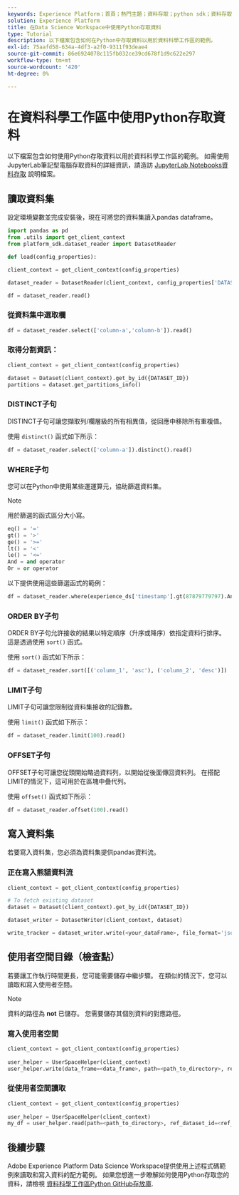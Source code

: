 ```yaml
---
keywords: Experience Platform；首頁；熱門主題；資料存取；python sdk；資料存取api；讀取python；寫入python
solution: Experience Platform
title: 在Data Science Workspace中使用Python存取資料
type: Tutorial
description: 以下檔案包含如何在Python中存取資料以用於資料科學工作區的範例。
exl-id: 75aafd58-634a-4df3-a2f0-9311f93deae4
source-git-commit: 86e6924078c115fb032ce39cd678f1d9c622e297
workflow-type: tm+mt
source-wordcount: '420'
ht-degree: 0%

---
```


# 在資料科學工作區中使用Python存取資料

以下檔案包含如何使用Python存取資料以用於資料科學工作區的範例。 如需使用JupyterLab筆記型電腦存取資料的詳細資訊，請造訪 [JupyterLab Notebooks資料存取](../jupyterlab/access-notebook-data.md) 說明檔案。

## 讀取資料集

設定環境變數並完成安裝後，現在可將您的資料集讀入pandas dataframe。

```python
import pandas as pd
from .utils import get_client_context
from platform_sdk.dataset_reader import DatasetReader

def load(config_properties):

client_context = get_client_context(config_properties)

dataset_reader = DatasetReader(client_context, config_properties['DATASET_ID'])

df = dataset_reader.read()
```

### 從資料集中選取欄

```python
df = dataset_reader.select(['column-a','column-b']).read()
```

### 取得分割資訊：

```python
client_context = get_client_context(config_properties)

dataset = Dataset(client_context).get_by_id({DATASET_ID})
partitions = dataset.get_partitions_info()
```

### DISTINCT子句

DISTINCT子句可讓您擷取列/欄層級的所有相異值，從回應中移除所有重複值。

使用 `distinct()` 函式如下所示：

```python
df = dataset_reader.select(['column-a']).distinct().read()
```

### WHERE子句

您可以在Python中使用某些運運算元，協助篩選資料集。

>[!NOTE]
>
>用於篩選的函式區分大小寫。

```python
eq() = '='
gt() = '>'
ge() = '>='
lt() = '<'
le() = '<='
And = and operator
Or = or operator
```

以下提供使用這些篩選函式的範例：

```python
df = dataset_reader.where(experience_ds['timestamp'].gt(87879779797).And(experience_ds['timestamp'].lt(87879779797)).Or(experience_ds['a'].eq(123)))
```

### ORDER BY子句

ORDER BY子句允許接收的結果以特定順序（升序或降序）依指定資料行排序。 這是透過使用 `sort()` 函式。

使用 `sort()` 函式如下所示：

```python
df = dataset_reader.sort([('column_1', 'asc'), ('column_2', 'desc')])
```

### LIMIT子句

LIMIT子句可讓您限制從資料集接收的記錄數。

使用 `limit()` 函式如下所示：

```python
df = dataset_reader.limit(100).read()
```

### OFFSET子句

OFFSET子句可讓您從頭開始略過資料列，以開始從後面傳回資料列。 在搭配LIMIT的情況下，這可用於在區塊中疊代列。

使用 `offset()` 函式如下所示：

```python
df = dataset_reader.offset(100).read()
```

## 寫入資料集

若要寫入資料集，您必須為資料集提供pandas資料流。

### 正在寫入熊貓資料流

```python
client_context = get_client_context(config_properties)

# To fetch existing dataset
dataset = Dataset(client_context).get_by_id({DATASET_ID})

dataset_writer = DatasetWriter(client_context, dataset)

write_tracker = dataset_writer.write(<your_dataFrame>, file_format='json')
```

## 使用者空間目錄（檢查點）

若要讓工作執行時間更長，您可能需要儲存中繼步驟。 在類似的情況下，您可以讀取和寫入使用者空間。

>[!NOTE]
>
>資料的路徑為 **not** 已儲存。 您需要儲存其個別資料的對應路徑。

### 寫入使用者空間

```python
client_context = get_client_context(config_properties)
                               
user_helper = UserSpaceHelper(client_context)
user_helper.write(data_frame=<data_frame>, path=<path_to_directory>, ref_dataset_id=<ref_dataset_id>)
```

### 從使用者空間讀取

```python
client_context = get_client_context(config_properties)
                               
user_helper = UserSpaceHelper(client_context)
my_df = user_helper.read(path=<path_to_directory>, ref_dataset_id=<ref_dataset_id>)
```

## 後續步驟

Adobe Experience Platform Data Science Workspace提供使用上述程式碼範例來讀取和寫入資料的配方範例。 如果您想進一步瞭解如何使用Python存取您的資料，請檢視 [資料科學工作區Python GitHub存放庫](https://github.com/adobe/experience-platform-dsw-reference/tree/master/recipes/python/retail).
